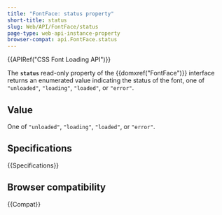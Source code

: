 ```yaml
---
title: "FontFace: status property"
short-title: status
slug: Web/API/FontFace/status
page-type: web-api-instance-property
browser-compat: api.FontFace.status
---
```


{{APIRef("CSS Font Loading API")}}

The **`status`** read-only property of the {{domxref("FontFace")}} interface returns an enumerated value indicating the status of the font, one of `"unloaded"`, `"loading"`, `"loaded"`, or `"error"`.

## Value

One of `"unloaded"`, `"loading"`, `"loaded"`, or `"error"`.

## Specifications

{{Specifications}}

## Browser compatibility

{{Compat}}
